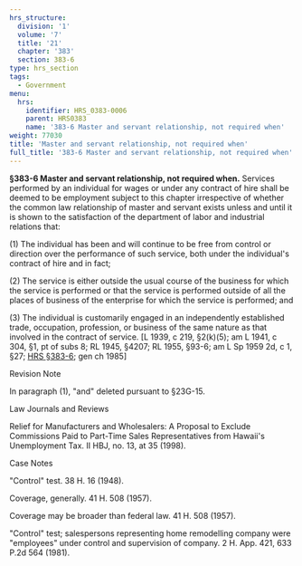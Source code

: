 ```yaml
---
hrs_structure:
  division: '1'
  volume: '7'
  title: '21'
  chapter: '383'
  section: 383-6
type: hrs_section
tags:
  - Government
menu:
  hrs:
    identifier: HRS_0383-0006
    parent: HRS0383
    name: '383-6 Master and servant relationship, not required when'
weight: 77030
title: 'Master and servant relationship, not required when'
full_title: '383-6 Master and servant relationship, not required when'
---
```

**§383-6 Master and servant relationship, not required when.** Services performed by an individual for wages or under any contract of hire shall be deemed to be employment subject to this chapter irrespective of whether the common law relationship of master and servant exists unless and until it is shown to the satisfaction of the department of labor and industrial relations that:

(1) The individual has been and will continue to be free from control or direction over the performance of such service, both under the individual's contract of hire and in fact;

(2) The service is either outside the usual course of the business for which the service is performed or that the service is performed outside of all the places of business of the enterprise for which the service is performed; and

(3) The individual is customarily engaged in an independently established trade, occupation, profession, or business of the same nature as that involved in the contract of service. [L 1939, c 219, §2(k)(5); am L 1941, c 304, §1, pt of subs 8; RL 1945, §4207; RL 1955, §93-6; am L Sp 1959 2d, c 1, §27; [HRS §383-6](/title-21/chapter-383/section-383-6/); gen ch 1985]

Revision Note

In paragraph (1), "and" deleted pursuant to §23G-15.

Law Journals and Reviews

Relief for Manufacturers and Wholesalers: A Proposal to Exclude Commissions Paid to Part-Time Sales Representatives from Hawaii's Unemployment Tax. II HBJ, no. 13, at 35 (1998).

Case Notes

"Control" test. 38 H. 16 (1948).

Coverage, generally. 41 H. 508 (1957).

Coverage may be broader than federal law. 41 H. 508 (1957).

"Control" test; salespersons representing home remodelling company were "employees" under control and supervision of company. 2 H. App. 421, 633 P.2d 564 (1981).